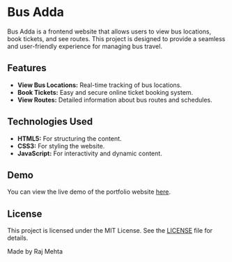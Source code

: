 # Bus Adda

Bus Adda is a frontend website that allows users to view bus locations, book tickets, and see routes. This project is designed to provide a seamless and user-friendly experience for managing bus travel.

## Features

- **View Bus Locations:** Real-time tracking of bus locations.
- **Book Tickets:** Easy and secure online ticket booking system.
- **View Routes:** Detailed information about bus routes and schedules.

## Technologies Used

- **HTML5:** For structuring the content.
- **CSS3:** For styling the website.
- **JavaScript:** For interactivity and dynamic content.

## Demo

You can view the live demo of the portfolio website [here](https://m-raj-22.github.io/Bus_Adda/).

## License

This project is licensed under the MIT License. See the [LICENSE](LICENSE) file for details.

Made by Raj Mehta
